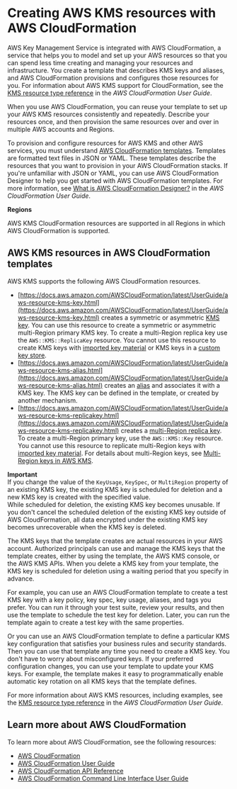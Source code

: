 # Creating AWS KMS resources with AWS CloudFormation<a name="creating-resources-with-cloudformation"></a>

AWS Key Management Service is integrated with AWS CloudFormation, a service that helps you to model and set up your AWS resources so that you can spend less time creating and managing your resources and infrastructure\. You create a template that describes KMS keys and aliases, and AWS CloudFormation provisions and configures those resources for you\. For information about AWS KMS support for CloudFormation, see the [KMS resource type reference](https://docs.aws.amazon.com/AWSCloudFormation/latest/UserGuide/AWS_KMS.html) in the *AWS CloudFormation User Guide*\.

When you use AWS CloudFormation, you can reuse your template to set up your AWS KMS resources consistently and repeatedly\. Describe your resources once, and then provision the same resources over and over in multiple AWS accounts and Regions\. 

To provision and configure resources for AWS KMS and other AWS services, you must understand [AWS CloudFormation templates](https://docs.aws.amazon.com/AWSCloudFormation/latest/UserGuide/template-guide.html)\. Templates are formatted text files in JSON or YAML\. These templates describe the resources that you want to provision in your AWS CloudFormation stacks\. If you're unfamiliar with JSON or YAML, you can use AWS CloudFormation Designer to help you get started with AWS CloudFormation templates\. For more information, see [What is AWS CloudFormation Designer?](https://docs.aws.amazon.com/AWSCloudFormation/latest/UserGuide/working-with-templates-cfn-designer.html) in the *AWS CloudFormation User Guide*\.

**Regions**

AWS KMS CloudFormation resources are supported in all Regions in which AWS CloudFormation is supported\.

## AWS KMS resources in AWS CloudFormation templates<a name="working-with-templates"></a>

AWS KMS supports the following AWS CloudFormation resources\. 
+ [https://docs.aws.amazon.com/AWSCloudFormation/latest/UserGuide/aws-resource-kms-key.html](https://docs.aws.amazon.com/AWSCloudFormation/latest/UserGuide/aws-resource-kms-key.html) creates a symmetric or asymmetric [KMS key](concepts.md#kms_keys)\. You can use this resource to create a symmetric or asymmetric multi\-Region primary KMS key\. To create a multi\-Region replica key use the `AWS::KMS::ReplicaKey` resource\. You cannot use this resource to create KMS keys with [imported key material](importing-keys.md) or KMS keys in a [custom key store](custom-key-store-overview.md)\. 
+ [https://docs.aws.amazon.com/AWSCloudFormation/latest/UserGuide/aws-resource-kms-alias.html](https://docs.aws.amazon.com/AWSCloudFormation/latest/UserGuide/aws-resource-kms-alias.html) creates an [alias](kms-alias.md) and associates it with a KMS key\. The KMS key can be defined in the template, or created by another mechanism\.
+ [https://docs.aws.amazon.com/AWSCloudFormation/latest/UserGuide/aws-resource-kms-replicakey.html](https://docs.aws.amazon.com/AWSCloudFormation/latest/UserGuide/aws-resource-kms-replicakey.html) creates a [multi\-Region replica key](multi-region-keys-overview.md#mrk-replica-key)\. To create a multi\-Region primary key, use the `AWS::KMS::Key` resource\. You cannot use this resource to replicate multi\-Region keys with [imported key material](multi-region-keys-import.md)\. For details about multi\-Region keys, see [Multi\-Region keys in AWS KMS](multi-region-keys-overview.md)\.

**Important**  
If you change the value of the `KeyUsage`, `KeySpec`, or `MultiRegion` property of an existing KMS key, the existing KMS key is scheduled for deletion and a new KMS key is created with the specified value\.  
While scheduled for deletion, the existing KMS key becomes unusable\. If you don't cancel the scheduled deletion of the existing KMS key outside of AWS CloudFormation, all data encrypted under the existing KMS key becomes unrecoverable when the KMS key is deleted\.

The KMS keys that the template creates are actual resources in your AWS account\. Authorized principals can use and manage the KMS keys that the template creates, either by using the template, the AWS KMS console, or the AWS KMS APIs\. When you delete a KMS key from your template, the KMS key is scheduled for deletion using a waiting period that you specify in advance\. 

For example, you can use an AWS CloudFormation template to create a test KMS key with a key policy, key spec, key usage, aliases, and tags you prefer\. You can run it through your test suite, review your results, and then use the template to schedule the test key for deletion\. Later, you can run the template again to create a test key with the same properties\. 

Or you can use an AWS CloudFormation template to define a particular KMS key configuration that satisfies your business rules and security standards\. Then you can use that template any time you need to create a KMS key\. You don't have to worry about misconfigured keys\. If your preferred configuration changes, you can use your template to update your KMS keys\. For example, the template makes it easy to programmatically enable automatic key rotation on all KMS keys that the template defines\.

For more information about AWS KMS resources, including examples, see the [KMS resource type reference](https://docs.aws.amazon.com/AWSCloudFormation/latest/UserGuide/AWS_KMS.html) in the *AWS CloudFormation User Guide*\.

## Learn more about AWS CloudFormation<a name="learn-more-cloudformation"></a>

To learn more about AWS CloudFormation, see the following resources:
+ [AWS CloudFormation](http://aws.amazon.com/cloudformation/)
+ [AWS CloudFormation User Guide](https://docs.aws.amazon.com/AWSCloudFormation/latest/UserGuide/Welcome.html)
+ [AWS CloudFormation API Reference](https://docs.aws.amazon.com/AWSCloudFormation/latest/APIReference/Welcome.html)
+ [AWS CloudFormation Command Line Interface User Guide](https://docs.aws.amazon.com/cloudformation-cli/latest/userguide/what-is-cloudformation-cli.html)
